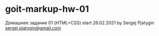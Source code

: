 # goit-markup-hw-01

Домашнее задание 01 (HTML+CSS)
start 26.02.2021
by Sergej Pjatygin
sergej.pjatygin@gmail.com
